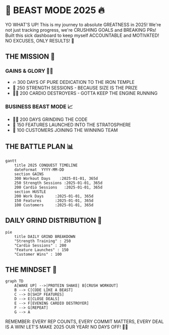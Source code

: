 # 💪 BEAST MODE 2025 🔥

YO WHAT'S UP! This is my journey to absolute GREATNESS in 2025! We're not just tracking progress, we're CRUSHING GOALS and BREAKING PRs! Built this sick dashboard to keep myself ACCOUNTABLE and MOTIVATED! NO EXCUSES, ONLY RESULTS! 💪

## THE MISSION 🎯

### GAINS & GLORY 🏋️‍♂️
- 🔥 300 DAYS OF PURE DEDICATION TO THE IRON TEMPLE
- 💪 250 STRENGTH SESSIONS - BECAUSE SIZE IS THE PRIZE
- 🏃‍♂️ 200 CARDIO DESTROYERS - GOTTA KEEP THE ENGINE RUNNING

### BUSINESS BEAST MODE 📈
- 👨‍💻 200 DAYS GRINDING THE CODE
- 🚀 150 FEATURES LAUNCHED INTO THE STRATOSPHERE
- 💼 100 CUSTOMERS JOINING THE WINNING TEAM

## THE BATTLE PLAN 📊

```mermaid
gantt
    title 2025 CONQUEST TIMELINE
    dateFormat  YYYY-MM-DD
    section GAINS
    300 Workout Days    :2025-01-01, 365d
    250 Strength Sessions :2025-01-01, 365d
    200 Cardio Sessions   :2025-01-01, 365d
    section HUSTLE
    200 Work Days     :2025-01-01, 365d
    150 Features      :2025-01-01, 365d
    100 Customers     :2025-01-01, 365d
```

## DAILY GRIND DISTRIBUTION 🎯

```mermaid
pie
    title DAILY GRIND BREAKDOWN
    "Strength Training" : 250
    "Cardio Sessions" : 200
    "Feature Launches" : 150
    "Customer Wins" : 100
```

## THE MINDSET 🧠

```mermaid
graph TD
    A[WAKE UP] -->|PROTEIN SHAKE| B[CRUSH WORKOUT]
    B --> C[CODE LIKE A BEAST]
    C --> D[SHIP FEATURES]
    D --> E[CLOSE DEALS]
    E --> F[EVENING CARDIO DESTROYER]
    F --> G[REPEAT]
    G --> A
```

REMEMBER: EVERY REP COUNTS, EVERY COMMIT MATTERS, EVERY DEAL IS A WIN! LET'S MAKE 2025 OUR YEAR! NO DAYS OFF! 💪🔥 